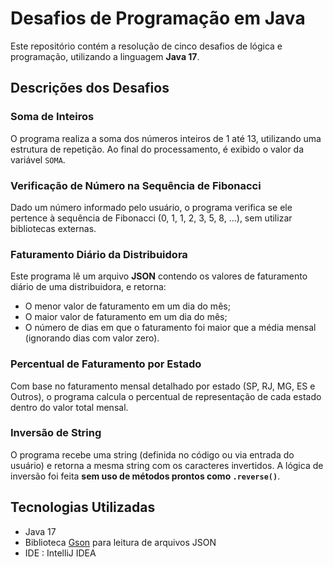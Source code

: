 # Desafios de Programação em Java

Este repositório contém a resolução de cinco desafios de lógica e programação, utilizando a linguagem **Java 17**.

## Descrições dos Desafios

### Soma de Inteiros
O programa realiza a soma dos números inteiros de 1 até 13, utilizando uma estrutura de repetição. Ao final do processamento, é exibido o valor da variável `SOMA`.

### Verificação de Número na Sequência de Fibonacci
Dado um número informado pelo usuário, o programa verifica se ele pertence à sequência de Fibonacci (0, 1, 1, 2, 3, 5, 8, ...), sem utilizar bibliotecas externas.

### Faturamento Diário da Distribuidora
Este programa lê um arquivo **JSON** contendo os valores de faturamento diário de uma distribuidora, e retorna:
- O menor valor de faturamento em um dia do mês;
- O maior valor de faturamento em um dia do mês;
- O número de dias em que o faturamento foi maior que a média mensal (ignorando dias com valor zero).

### Percentual de Faturamento por Estado
Com base no faturamento mensal detalhado por estado (SP, RJ, MG, ES e Outros), o programa calcula o percentual de representação de cada estado dentro do valor total mensal.

### Inversão de String
O programa recebe uma string (definida no código ou via entrada do usuário) e retorna a mesma string com os caracteres invertidos. A lógica de inversão foi feita **sem uso de métodos prontos como `.reverse()`**.

## Tecnologias Utilizadas
- Java 17
- Biblioteca [Gson](https://github.com/google/gson) para leitura de arquivos JSON
- IDE : IntelliJ IDEA 




